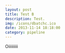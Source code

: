 ```yaml
---
layout: post
title: Test B
description: Test.
img: /icons/dbatchc.ico
date: 2013-11-14 18:18:00
category: pipeline
---
```

Oiiiiiiiii